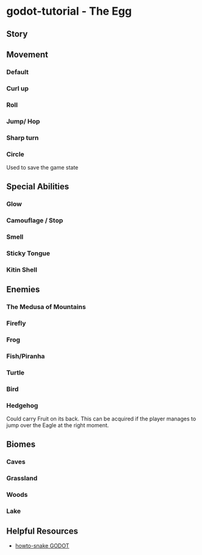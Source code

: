 # godot-tutorial - The Egg

## Story

## Movement

### Default

### Curl up

### Roll

### Jump/ Hop

### Sharp turn

### Circle

 Used to save the game state

## Special Abilities

### Glow

### Camouflage / Stop

### Smell

### Sticky Tongue

### Kitin Shell

## Enemies

### The Medusa of Mountains

### Firefly

### Frog

### Fish/Piranha

### Turtle

### Bird

### Hedgehog

 Could carry Fruit on its back. This can be acquired if the player manages to jump over the Eagle at the right moment.

## Biomes

### Caves

### Grassland

### Woods

### Lake


## Helpful Resources
- [howto-snake GODOT](https://www.youtube.com/watch?v=-I_AdBkryoU&ab_channel=ClearCode)